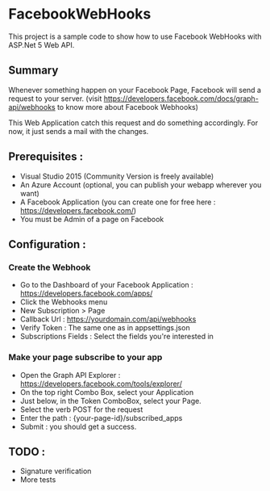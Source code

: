 # FacebookWebHooks

This project is a sample code to show how to use Facebook WebHooks with ASP.Net 5 Web API.

## Summary

Whenever something happen on your Facebook Page, Facebook will send a request to your server. (visit https://developers.facebook.com/docs/graph-api/webhooks to know more about Facebook Webhooks)

This Web Application catch this request and do something accordingly. For now, it just sends a mail with the changes.

## Prerequisites :

* Visual Studio 2015 (Community Version is freely available)
* An Azure Account (optional, you can publish your webapp wherever you want)
* A Facebook Application (you can create one for free here : https://developers.facebook.com/)
* You must be Admin of a page on Facebook

## Configuration :

### Create the Webhook

* Go to the Dashboard of your Facebook Application : https://developers.facebook.com/apps/
* Click the Webhooks menu
* New Subscription > Page
 * Callback Url : https://yourdomain.com/api/webhooks
 * Verify Token : The same one as in appsettings.json
 * Subscriptions Fields : Select the fields you're interested in
 
### Make your page subscribe to your app

* Open the Graph API Explorer : https://developers.facebook.com/tools/explorer/
* On the top right Combo Box, select your Application
* Just below, in the Token ComboBox, select your Page.
* Select the verb POST for the request
* Enter the path : {your-page-id}/subscribed_apps
* Submit : you should get a success.


## TODO :

* Signature verification
* More tests

 
